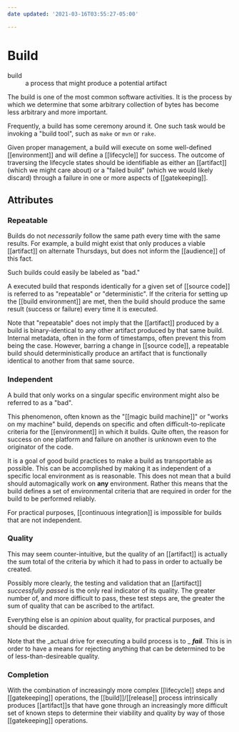 ```yaml
---
date updated: '2021-03-16T03:55:27-05:00'

---
```


# Build

<dl>
<dt>build</dt>
<dd>a process that might produce a potential artifact</dd>
</dl>

The build is one of the most common software activities.  It is the process by which we determine that some arbitrary collection of bytes has become less arbitrary and more important.

Frequently, a build has some ceremony around it.  One such task would be invoking a "build tool", such as `make` or `mvn` or `rake`.

Given proper management, a build will execute on some well-defined [[environment]] and will define a [[lifecycle]] for success.  The outcome of traversing the lifecycle states should be identifiable as either an [[artifact]] (which we might care about) or a "failed build" (which we would likely discard) through a failure in one or more aspects of [[gatekeeping]].

## Attributes

### Repeatable

Builds do not _necessarily_ follow the same path every time with the same results.  For example, a build might exist that only produces a viable [[artifact]] on alternate Thursdays, but does not inform the [[audience]] of this fact.

Such builds could easily be labeled as "bad."

A executed build that responds identically for a given set of [[source code]] is referred to as "repeatable" or "deterministic".  If the criteria for setting up the [[build environment]] are met, then the build should produce the same result (success or failure) every time it is executed.

Note that "repeatable" does not imply that the [[artifact]] produced by a build is binary-identical to any other artifact produced by that same build.  Internal metadata, often in the form of timestamps, often prevent this from being the case.  However, barring a change in [[source code]], a repeatable build should deterministically produce an artifact that is functionally identical to another from that same source.

### Independent

A build that only works on a singular specific environment might also be referred to as a "bad".  

This phenomenon, often known as the "[[magic build machine]]" or "works on my machine" build, depends on specific and often difficult-to-replicate criteria for the [[environment]] in which it builds.  Quite often, the reason for success on one platform and failure on another is unknown even to the originator of the code.

It is a goal of good build practices to make a build as transportable as possible.  This can be accomplished by making it as independent of a specific local environment as is reasonable.  This does not mean that a build should automagically work on **any** environment.  Rather this means that the build defines a set of environmental criteria that are required in order for the build to be performed reliably.

For practical purposes, [[continuous integration]] is impossible for builds that are not independent.

### Quality

This may seem counter-intuitive, but the quality of an [[artifact]] is actually the sum total of the criteria by which it had to pass in order to actually be created.

Possibly more clearly, the testing and validation that an [[artifact]] _successfully passed_ is the only real indicator of its quality. The greater number of, and more difficult to pass, these test steps are, the greater the sum of quality that can be ascribed to the artifact.

Everything else is an _opinion_ about quality, for practical purposes, and should be discarded.

Note that the _actual drive for executing a build process is to _ _**fail**_.  This is in order to have a means for rejecting anything that can be determined to be of less-than-desireable quality.


### Completion

With the combination of increasingly more complex [[lifecycle]] steps and [[gatekeeping]] operations, the [[build]]/[[release]] process intrinsically produces [[artifact]]s that have gone through an increasingly more difficult set of known steps to determine their viability and quality by way of those [[gatekeeping]] operations.
